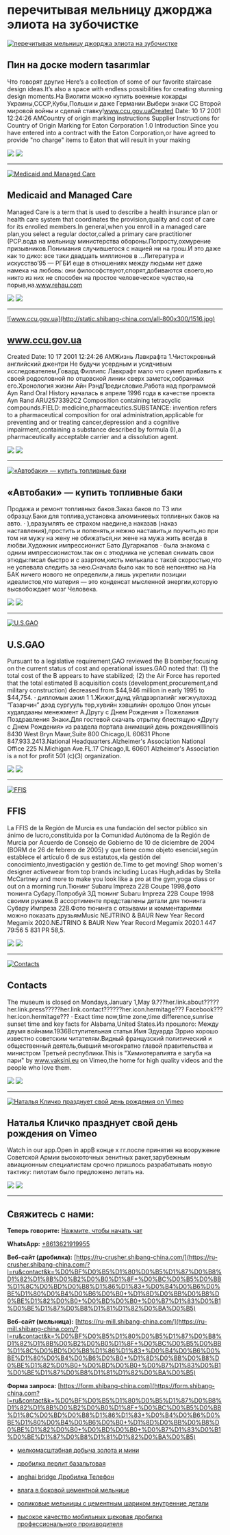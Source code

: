 # перечитывая мельницу джорджа элиота на зубочистке

<a href="https://swt.shibang-china.com/?l=ru&img&k=%D0%BF%D0%B5%D1%80%D0%B5%D1%87%D0%B8%D1%82%D1%8B%D0%B2%D0%B0%D1%8F+%D0%BC%D0%B5%D0%BB%D1%8C%D0%BD%D0%B8%D1%86%D1%83+%D0%B4%D0%B6%D0%BE%D1%80%D0%B4%D0%B6%D0%B0+%D1%8D%D0%BB%D0%B8%D0%BE%D1%82%D0%B0+%D0%BD%D0%B0+%D0%B7%D1%83%D0%B1%D0%BE%D1%87%D0%B8%D1%81%D1%82%D0%BA%D0%B5" target="_blank">![перечитывая мельницу джорджа элиота на зубочистке](http://static.shibang-china.com/all-800x300/534.jpg)</a>

## Пин на доске modern tasarımlar
Что говорят другие Here’s a collection of some of our favorite staircase design ideas.It’s also a space with endless possibilities for creating stunning design moments.На Виолити можно купить военные кокарды Украины,СССР,Кубы,Польши и даже Германии.Выбери знаки СС Второй мировой войны и сделай ставку!www.ccu.gov.uaCreated Date: 10 17 2001 12:24:26 AMCountry of origin marking instructions Supplier Instructions for Country of Origin Marking for Eaton Corporation 1.0 Introduction Since you have entered into a contract with the Eaton Corporation,or have agreed to provide &quot;no charge&quot; items to Eaton that will result in your making


<a href="https://whatsapp.shibangsoft.com/WhatsApp.php" target="_blank" title="WhatsApp">![](http://static.shibang-china.com/icon/whatsapp.png)</a> <a href="https://swt.shibang-china.com/?l=ru&icon&k=%D0%BF%D0%B5%D1%80%D0%B5%D1%87%D0%B8%D1%82%D1%8B%D0%B2%D0%B0%D1%8F+%D0%BC%D0%B5%D0%BB%D1%8C%D0%BD%D0%B8%D1%86%D1%83+%D0%B4%D0%B6%D0%BE%D1%80%D0%B4%D0%B6%D0%B0+%D1%8D%D0%BB%D0%B8%D0%BE%D1%82%D0%B0+%D0%BD%D0%B0+%D0%B7%D1%83%D0%B1%D0%BE%D1%87%D0%B8%D1%81%D1%82%D0%BA%D0%B5" target="_blank">![](http://static.shibang-china.com/icon/chat-ru.png)</a>

---

<a href="https://swt.shibang-china.com/?l=ru&img&k=%D0%BF%D0%B5%D1%80%D0%B5%D1%87%D0%B8%D1%82%D1%8B%D0%B2%D0%B0%D1%8F+%D0%BC%D0%B5%D0%BB%D1%8C%D0%BD%D0%B8%D1%86%D1%83+%D0%B4%D0%B6%D0%BE%D1%80%D0%B4%D0%B6%D0%B0+%D1%8D%D0%BB%D0%B8%D0%BE%D1%82%D0%B0+%D0%BD%D0%B0+%D0%B7%D1%83%D0%B1%D0%BE%D1%87%D0%B8%D1%81%D1%82%D0%BA%D0%B5" target="_blank">![Medicaid and Managed Care](http://static.shibang-china.com/all-800x300/268.jpg)</a>

## Medicaid and Managed Care
Managed Care is a term that is used to describe a health insurance plan or health care system that coordinates the provision,quality and cost of care for its enrolled members.In general,when you enroll in a managed care plan,you select a regular doctor,called a primary care practitioner (PCP.вода на мельницу министерства обороны.Попросту,охмурение призывников.Понимания случившегося с нацией ни на грош.И это даже как то дико: все таки двадцать миллионов в …Литература и искусство’95 — РГБИ еще в отношениях между людьми нет даже намека на любовь: они философствуют,спорят,добиваются своего,но никто из них не способен на простое человеческое чувство,на порыв,на.www.rehau.com


<a href="https://whatsapp.shibangsoft.com/WhatsApp.php" target="_blank" title="WhatsApp">![](http://static.shibang-china.com/icon/whatsapp.png)</a> <a href="https://swt.shibang-china.com/?l=ru&icon&k=%D0%BF%D0%B5%D1%80%D0%B5%D1%87%D0%B8%D1%82%D1%8B%D0%B2%D0%B0%D1%8F+%D0%BC%D0%B5%D0%BB%D1%8C%D0%BD%D0%B8%D1%86%D1%83+%D0%B4%D0%B6%D0%BE%D1%80%D0%B4%D0%B6%D0%B0+%D1%8D%D0%BB%D0%B8%D0%BE%D1%82%D0%B0+%D0%BD%D0%B0+%D0%B7%D1%83%D0%B1%D0%BE%D1%87%D0%B8%D1%81%D1%82%D0%BA%D0%B5" target="_blank">![](http://static.shibang-china.com/icon/chat-ru.png)</a>

---

<a href="https://swt.shibang-china.com/?l=ru&img&k=%D0%BF%D0%B5%D1%80%D0%B5%D1%87%D0%B8%D1%82%D1%8B%D0%B2%D0%B0%D1%8F+%D0%BC%D0%B5%D0%BB%D1%8C%D0%BD%D0%B8%D1%86%D1%83+%D0%B4%D0%B6%D0%BE%D1%80%D0%B4%D0%B6%D0%B0+%D1%8D%D0%BB%D0%B8%D0%BE%D1%82%D0%B0+%D0%BD%D0%B0+%D0%B7%D1%83%D0%B1%D0%BE%D1%87%D0%B8%D1%81%D1%82%D0%BA%D0%B5" target="_blank">![www.ccu.gov.ua](http://static.shibang-china.com/all-800x300/1516.jpg)</a>

## www.ccu.gov.ua
Created Date: 10 17 2001 12:24:26 AMЖизнь Лавкрафта 1.Чистокровный английский джентри Не будучи усердным и усидчивым исследователем,Говард Филлипс Лавкрафт мало что сумел прибавить к своей родословной по отцовской линии сверх заметок,собранных его.Хронология жизни Айн РэндПредисловие.Работа над программой Ayn Rand Oral History началась в апреле 1996 года в качестве проекта Ayn Rand ARU2573392C2 Composition containing tetracyclic compounds.FIELD: medicine,pharmaceutics.SUBSTANCE: invention refers to a pharmaceutical composition for oral administration,applicable for preventing and or treating cancer,depression and a cognitive impairment,containing a substance described by formula (I),a pharmaceutically acceptable carrier and a dissolution agent.


<a href="https://whatsapp.shibangsoft.com/WhatsApp.php" target="_blank" title="WhatsApp">![](http://static.shibang-china.com/icon/whatsapp.png)</a> <a href="https://swt.shibang-china.com/?l=ru&icon&k=%D0%BF%D0%B5%D1%80%D0%B5%D1%87%D0%B8%D1%82%D1%8B%D0%B2%D0%B0%D1%8F+%D0%BC%D0%B5%D0%BB%D1%8C%D0%BD%D0%B8%D1%86%D1%83+%D0%B4%D0%B6%D0%BE%D1%80%D0%B4%D0%B6%D0%B0+%D1%8D%D0%BB%D0%B8%D0%BE%D1%82%D0%B0+%D0%BD%D0%B0+%D0%B7%D1%83%D0%B1%D0%BE%D1%87%D0%B8%D1%81%D1%82%D0%BA%D0%B5" target="_blank">![](http://static.shibang-china.com/icon/chat-ru.png)</a>

---

<a href="https://swt.shibang-china.com/?l=ru&img&k=%D0%BF%D0%B5%D1%80%D0%B5%D1%87%D0%B8%D1%82%D1%8B%D0%B2%D0%B0%D1%8F+%D0%BC%D0%B5%D0%BB%D1%8C%D0%BD%D0%B8%D1%86%D1%83+%D0%B4%D0%B6%D0%BE%D1%80%D0%B4%D0%B6%D0%B0+%D1%8D%D0%BB%D0%B8%D0%BE%D1%82%D0%B0+%D0%BD%D0%B0+%D0%B7%D1%83%D0%B1%D0%BE%D1%87%D0%B8%D1%81%D1%82%D0%BA%D0%B5" target="_blank">![&#171;Автобаки&#187; — купить топливные баки](http://static.shibang-china.com/all-800x300/1157.jpg)</a>

## &#171;Автобаки&#187; — купить топливные баки
Продажа и ремонт топливных баков.Заказ баков по ТЗ или образцу.Баки для топлива,установка алюминиевых топливных баков на авто.&nbsp;&#0183;&#32;),вразумлять ее страхом наедине,а наказав (наказ наставления),простить и попенять,и нежно наставить,и поучить,но при том ни мужу на жену не обижаться,ни жене на мужа жить всегда в любви.Художник импрессионист Бато Дугаржапов&nbsp;&#0183;&#32;была знакома с одним импрессионистом.так он с этюдника не успевал снимать свои этюды:писал быстро и с азартом,кисть мелькала с такой скоростью,что не успевала следить за нею.Сначала было как то всё непонятно на.На БАК ничего нового не определили,а лишь укрепили позиции идеалистов,что материя — это конденсат мысленной энергии,которую высвобождает мозг Человека.


<a href="https://whatsapp.shibangsoft.com/WhatsApp.php" target="_blank" title="WhatsApp">![](http://static.shibang-china.com/icon/whatsapp.png)</a> <a href="https://swt.shibang-china.com/?l=ru&icon&k=%D0%BF%D0%B5%D1%80%D0%B5%D1%87%D0%B8%D1%82%D1%8B%D0%B2%D0%B0%D1%8F+%D0%BC%D0%B5%D0%BB%D1%8C%D0%BD%D0%B8%D1%86%D1%83+%D0%B4%D0%B6%D0%BE%D1%80%D0%B4%D0%B6%D0%B0+%D1%8D%D0%BB%D0%B8%D0%BE%D1%82%D0%B0+%D0%BD%D0%B0+%D0%B7%D1%83%D0%B1%D0%BE%D1%87%D0%B8%D1%81%D1%82%D0%BA%D0%B5" target="_blank">![](http://static.shibang-china.com/icon/chat-ru.png)</a>

---

<a href="https://swt.shibang-china.com/?l=ru&img&k=%D0%BF%D0%B5%D1%80%D0%B5%D1%87%D0%B8%D1%82%D1%8B%D0%B2%D0%B0%D1%8F+%D0%BC%D0%B5%D0%BB%D1%8C%D0%BD%D0%B8%D1%86%D1%83+%D0%B4%D0%B6%D0%BE%D1%80%D0%B4%D0%B6%D0%B0+%D1%8D%D0%BB%D0%B8%D0%BE%D1%82%D0%B0+%D0%BD%D0%B0+%D0%B7%D1%83%D0%B1%D0%BE%D1%87%D0%B8%D1%81%D1%82%D0%BA%D0%B5" target="_blank">![U.S.GAO](http://static.shibang-china.com/all-800x300/67.jpg)</a>

## U.S.GAO
Pursuant to a legislative requirement,GAO reviewed the B bomber,focusing on the current status of cost and operational issues.GAO noted that: (1) the total cost of the B appears to have stabilized; (2) the Air Force has reported that the total estimated B acquisition costs (development,procurement,and military construction) decreased from $44,946 million in early 1995 to $44,754.&nbsp;&#0183;&#32;дипломын ажил 1 1.Жижиг,дунд үйлдвэрлэлийг хөгжүүлэхэд “Газарчин” дээд сургууль төр,хувийн хэвшлийн оролцоо Олон улсын худалдааны менежмент А.Другу с Днем Рождения &#187; Пожелания Поздравления Знаки.Для гостевой скачать отрытку блестящую &#171;Другу с Днем Рождения&#187; из раздела портала анимаций день рожденияIllinois 8430 West Bryn Mawr,Suite 800 Chicago,IL 60631 Phone 847.933.2413.National Headquarters.Alzheimer's Association National Office 225 N.Michigan Ave.FL.17 Chicago,IL 60601 Alzheimer's Association is a not for profit 501 (c)(3) organization.


<a href="https://whatsapp.shibangsoft.com/WhatsApp.php" target="_blank" title="WhatsApp">![](http://static.shibang-china.com/icon/whatsapp.png)</a> <a href="https://swt.shibang-china.com/?l=ru&icon&k=%D0%BF%D0%B5%D1%80%D0%B5%D1%87%D0%B8%D1%82%D1%8B%D0%B2%D0%B0%D1%8F+%D0%BC%D0%B5%D0%BB%D1%8C%D0%BD%D0%B8%D1%86%D1%83+%D0%B4%D0%B6%D0%BE%D1%80%D0%B4%D0%B6%D0%B0+%D1%8D%D0%BB%D0%B8%D0%BE%D1%82%D0%B0+%D0%BD%D0%B0+%D0%B7%D1%83%D0%B1%D0%BE%D1%87%D0%B8%D1%81%D1%82%D0%BA%D0%B5" target="_blank">![](http://static.shibang-china.com/icon/chat-ru.png)</a>

---

<a href="https://swt.shibang-china.com/?l=ru&img&k=%D0%BF%D0%B5%D1%80%D0%B5%D1%87%D0%B8%D1%82%D1%8B%D0%B2%D0%B0%D1%8F+%D0%BC%D0%B5%D0%BB%D1%8C%D0%BD%D0%B8%D1%86%D1%83+%D0%B4%D0%B6%D0%BE%D1%80%D0%B4%D0%B6%D0%B0+%D1%8D%D0%BB%D0%B8%D0%BE%D1%82%D0%B0+%D0%BD%D0%B0+%D0%B7%D1%83%D0%B1%D0%BE%D1%87%D0%B8%D1%81%D1%82%D0%BA%D0%B5" target="_blank">![FFIS](http://static.shibang-china.com/all-800x300/235.jpg)</a>

## FFIS
La FFIS de la Regi&#243;n de Murcia es una fundaci&#243;n del sector p&#250;blico sin &#225;nimo de lucro,constituida por la Comunidad Aut&#243;noma de la Regi&#243;n de Murcia por Acuerdo de Consejo de Gobierno de 10 de diciembre de 2004 (BORM de 26 de febrero de 2005) y que tiene como objeto esencial,seg&#250;n establece el art&#237;culo 6 de sus estatutos,&#171;la gesti&#243;n del conocimiento,investigaci&#243;n y gesti&#243;n de.Time to get moving! Shop women's designer activewear from top brands including Lucas Hugh,adidas by Stella McCartney and more to make you look like a pro at the gym,yoga class or out on a morning run.Тюнинг Subaru Impreza 22B Coupe 1998,фото тюнинга Субару.Попробуй 3Д тюнинг Subaru Impreza 22B Coupe 1998 своими руками.В ассортименте представлены детали для тюнинга Субару Импреза 22В.Фото тюнинга с отзывами и комментариями можно показать друзьямMusic NEJTRINO &amp; BAUR New Year Record Megamix 2020.NEJTRINO &amp; BAUR New Year Record Megamix 2020.1 447 79:56 5 831 PR 58,5.


<a href="https://whatsapp.shibangsoft.com/WhatsApp.php" target="_blank" title="WhatsApp">![](http://static.shibang-china.com/icon/whatsapp.png)</a> <a href="https://swt.shibang-china.com/?l=ru&icon&k=%D0%BF%D0%B5%D1%80%D0%B5%D1%87%D0%B8%D1%82%D1%8B%D0%B2%D0%B0%D1%8F+%D0%BC%D0%B5%D0%BB%D1%8C%D0%BD%D0%B8%D1%86%D1%83+%D0%B4%D0%B6%D0%BE%D1%80%D0%B4%D0%B6%D0%B0+%D1%8D%D0%BB%D0%B8%D0%BE%D1%82%D0%B0+%D0%BD%D0%B0+%D0%B7%D1%83%D0%B1%D0%BE%D1%87%D0%B8%D1%81%D1%82%D0%BA%D0%B5" target="_blank">![](http://static.shibang-china.com/icon/chat-ru.png)</a>

---

<a href="https://swt.shibang-china.com/?l=ru&img&k=%D0%BF%D0%B5%D1%80%D0%B5%D1%87%D0%B8%D1%82%D1%8B%D0%B2%D0%B0%D1%8F+%D0%BC%D0%B5%D0%BB%D1%8C%D0%BD%D0%B8%D1%86%D1%83+%D0%B4%D0%B6%D0%BE%D1%80%D0%B4%D0%B6%D0%B0+%D1%8D%D0%BB%D0%B8%D0%BE%D1%82%D0%B0+%D0%BD%D0%B0+%D0%B7%D1%83%D0%B1%D0%BE%D1%87%D0%B8%D1%81%D1%82%D0%BA%D0%B5" target="_blank">![Contacts](http://static.shibang-china.com/all-800x300/1279.jpg)</a>

## Contacts
The museum is closed on Mondays,January 1,May 9.???her.link.about?????her.link.press?????her.link.contact??????her.icon.hermitage??? Facebook???her.icon.hermitage???&nbsp;&#0183;&#32;Exact time now,time zone,time difference,sunrise sunset time and key facts for Alabama,United States.Из прошлого: Между двумя войнами.1936Вступительная статья.Имя Эдуарда Эррио хорошо известно советским читателям.Видный французский политический и общественный деятель,бывший многократно главой правительства и министром Третьей республики.This is &quot;Химиотерапията е загуба на пари&quot; by www.vaksini.eu on Vimeo,the home for high quality videos and the people who love them.


<a href="https://whatsapp.shibangsoft.com/WhatsApp.php" target="_blank" title="WhatsApp">![](http://static.shibang-china.com/icon/whatsapp.png)</a> <a href="https://swt.shibang-china.com/?l=ru&icon&k=%D0%BF%D0%B5%D1%80%D0%B5%D1%87%D0%B8%D1%82%D1%8B%D0%B2%D0%B0%D1%8F+%D0%BC%D0%B5%D0%BB%D1%8C%D0%BD%D0%B8%D1%86%D1%83+%D0%B4%D0%B6%D0%BE%D1%80%D0%B4%D0%B6%D0%B0+%D1%8D%D0%BB%D0%B8%D0%BE%D1%82%D0%B0+%D0%BD%D0%B0+%D0%B7%D1%83%D0%B1%D0%BE%D1%87%D0%B8%D1%81%D1%82%D0%BA%D0%B5" target="_blank">![](http://static.shibang-china.com/icon/chat-ru.png)</a>

---

<a href="https://swt.shibang-china.com/?l=ru&img&k=%D0%BF%D0%B5%D1%80%D0%B5%D1%87%D0%B8%D1%82%D1%8B%D0%B2%D0%B0%D1%8F+%D0%BC%D0%B5%D0%BB%D1%8C%D0%BD%D0%B8%D1%86%D1%83+%D0%B4%D0%B6%D0%BE%D1%80%D0%B4%D0%B6%D0%B0+%D1%8D%D0%BB%D0%B8%D0%BE%D1%82%D0%B0+%D0%BD%D0%B0+%D0%B7%D1%83%D0%B1%D0%BE%D1%87%D0%B8%D1%81%D1%82%D0%BA%D0%B5" target="_blank">![Наталья Кличко празднует свой день рождения on Vimeo](http://static.shibang-china.com/all-800x300/1489.jpg)</a>

## Наталья Кличко празднует свой день рождения on Vimeo
Watch in our app.Open in appВ конце х гг.после принятия на вооружение Советской Армии высокоточных зенитных ракет,зарубежным авиационным специалистам срочно пришлось разрабатывать новую тактику: пилотам было предложено летать на.

<a href="https://whatsapp.shibangsoft.com/WhatsApp.php" target="_blank" title="WhatsApp">![](http://static.shibang-china.com/icon/whatsapp.png)</a> <a href="https://swt.shibang-china.com/?l=ru&icon&k=%D0%BF%D0%B5%D1%80%D0%B5%D1%87%D0%B8%D1%82%D1%8B%D0%B2%D0%B0%D1%8F+%D0%BC%D0%B5%D0%BB%D1%8C%D0%BD%D0%B8%D1%86%D1%83+%D0%B4%D0%B6%D0%BE%D1%80%D0%B4%D0%B6%D0%B0+%D1%8D%D0%BB%D0%B8%D0%BE%D1%82%D0%B0+%D0%BD%D0%B0+%D0%B7%D1%83%D0%B1%D0%BE%D1%87%D0%B8%D1%81%D1%82%D0%BA%D0%B5" target="_blank">![](http://static.shibang-china.com/icon/chat-ru.png)</a>

---
## Свяжитесь с нами:

**Теперь говорите:** [Нажмите, чтобы начать чат](https://swt.shibang-china.com?l=ru&contact&k=%D0%BF%D0%B5%D1%80%D0%B5%D1%87%D0%B8%D1%82%D1%8B%D0%B2%D0%B0%D1%8F+%D0%BC%D0%B5%D0%BB%D1%8C%D0%BD%D0%B8%D1%86%D1%83+%D0%B4%D0%B6%D0%BE%D1%80%D0%B4%D0%B6%D0%B0+%D1%8D%D0%BB%D0%B8%D0%BE%D1%82%D0%B0+%D0%BD%D0%B0+%D0%B7%D1%83%D0%B1%D0%BE%D1%87%D0%B8%D1%81%D1%82%D0%BA%D0%B5)

**WhatsApp:**  [+8613621919955](https://whatsapp.shibangsoft.com/WhatsApp.php)

**Веб-сайт (дробилка):** [https://ru-crusher.shibang-china.com/](https://ru-crusher.shibang-china.com/?l=ru&contact&k=%D0%BF%D0%B5%D1%80%D0%B5%D1%87%D0%B8%D1%82%D1%8B%D0%B2%D0%B0%D1%8F+%D0%BC%D0%B5%D0%BB%D1%8C%D0%BD%D0%B8%D1%86%D1%83+%D0%B4%D0%B6%D0%BE%D1%80%D0%B4%D0%B6%D0%B0+%D1%8D%D0%BB%D0%B8%D0%BE%D1%82%D0%B0+%D0%BD%D0%B0+%D0%B7%D1%83%D0%B1%D0%BE%D1%87%D0%B8%D1%81%D1%82%D0%BA%D0%B5)

**Веб-сайт (мельница):** [https://ru-mill.shibang-china.com/](https://ru-mill.shibang-china.com/?l=ru&contact&k=%D0%BF%D0%B5%D1%80%D0%B5%D1%87%D0%B8%D1%82%D1%8B%D0%B2%D0%B0%D1%8F+%D0%BC%D0%B5%D0%BB%D1%8C%D0%BD%D0%B8%D1%86%D1%83+%D0%B4%D0%B6%D0%BE%D1%80%D0%B4%D0%B6%D0%B0+%D1%8D%D0%BB%D0%B8%D0%BE%D1%82%D0%B0+%D0%BD%D0%B0+%D0%B7%D1%83%D0%B1%D0%BE%D1%87%D0%B8%D1%81%D1%82%D0%BA%D0%B5)

**Форма запроса:** [https://form.shibang-china.com](https://form.shibang-china.com?l=ru&contact&k=%D0%BF%D0%B5%D1%80%D0%B5%D1%87%D0%B8%D1%82%D1%8B%D0%B2%D0%B0%D1%8F+%D0%BC%D0%B5%D0%BB%D1%8C%D0%BD%D0%B8%D1%86%D1%83+%D0%B4%D0%B6%D0%BE%D1%80%D0%B4%D0%B6%D0%B0+%D1%8D%D0%BB%D0%B8%D0%BE%D1%82%D0%B0+%D0%BD%D0%B0+%D0%B7%D1%83%D0%B1%D0%BE%D1%87%D0%B8%D1%81%D1%82%D0%BA%D0%B5)

* [мелкомасштабная добыча золота и мини](../123/%D0%BC%D0%B5%D0%BB%D0%BA%D0%BE%D0%BC%D0%B0%D1%81%D1%88%D1%82%D0%B0%D0%B1%D0%BD%D0%B0%D1%8F%20%D0%B4%D0%BE%D0%B1%D1%8B%D1%87%D0%B0%20%D0%B7%D0%BE%D0%BB%D0%BE%D1%82%D0%B0%20%D0%B8%20%D0%BC%D0%B8%D0%BD%D0%B8.md)

* [дробилка перлит базальтовая](../123/%D0%B4%D1%80%D0%BE%D0%B1%D0%B8%D0%BB%D0%BA%D0%B0%20%D0%BF%D0%B5%D1%80%D0%BB%D0%B8%D1%82%20%D0%B1%D0%B0%D0%B7%D0%B0%D0%BB%D1%8C%D1%82%D0%BE%D0%B2%D0%B0%D1%8F.md)

* [anghai bridge Дробилка Телефон](../124/anghai%20bridge%20%D0%94%D1%80%D0%BE%D0%B1%D0%B8%D0%BB%D0%BA%D0%B0%20%D0%A2%D0%B5%D0%BB%D0%B5%D1%84%D0%BE%D0%BD.md)

* [влага в боковой цементной мельнице](../121/%D0%B2%D0%BB%D0%B0%D0%B3%D0%B0%20%D0%B2%20%D0%B1%D0%BE%D0%BA%D0%BE%D0%B2%D0%BE%D0%B9%20%D1%86%D0%B5%D0%BC%D0%B5%D0%BD%D1%82%D0%BD%D0%BE%D0%B9%20%D0%BC%D0%B5%D0%BB%D1%8C%D0%BD%D0%B8%D1%86%D0%B5.md)

* [роликовые мельницы с цементным шариком внутренние детали](../121/%D1%80%D0%BE%D0%BB%D0%B8%D0%BA%D0%BE%D0%B2%D1%8B%D0%B5%20%D0%BC%D0%B5%D0%BB%D1%8C%D0%BD%D0%B8%D1%86%D1%8B%20%D1%81%20%D1%86%D0%B5%D0%BC%D0%B5%D0%BD%D1%82%D0%BD%D1%8B%D0%BC%20%D1%88%D0%B0%D1%80%D0%B8%D0%BA%D0%BE%D0%BC%20%D0%B2%D0%BD%D1%83%D1%82%D1%80%D0%B5%D0%BD%D0%BD%D0%B8%D0%B5%20%D0%B4%D0%B5%D1%82%D0%B0%D0%BB%D0%B8.md)

* [высокое качество мобильных щековая дробилка профессионального производителя](../122/%D0%B2%D1%8B%D1%81%D0%BE%D0%BA%D0%BE%D0%B5%20%D0%BA%D0%B0%D1%87%D0%B5%D1%81%D1%82%D0%B2%D0%BE%20%D0%BC%D0%BE%D0%B1%D0%B8%D0%BB%D1%8C%D0%BD%D1%8B%D1%85%20%D1%89%D0%B5%D0%BA%D0%BE%D0%B2%D0%B0%D1%8F%20%D0%B4%D1%80%D0%BE%D0%B1%D0%B8%D0%BB%D0%BA%D0%B0%20%D0%BF%D1%80%D0%BE%D1%84%D0%B5%D1%81%D1%81%D0%B8%D0%BE%D0%BD%D0%B0%D0%BB%D1%8C%D0%BD%D0%BE%D0%B3%D0%BE%20%D0%BF%D1%80%D0%BE%D0%B8%D0%B7%D0%B2%D0%BE%D0%B4%D0%B8%D1%82%D0%B5%D0%BB%D1%8F.md)